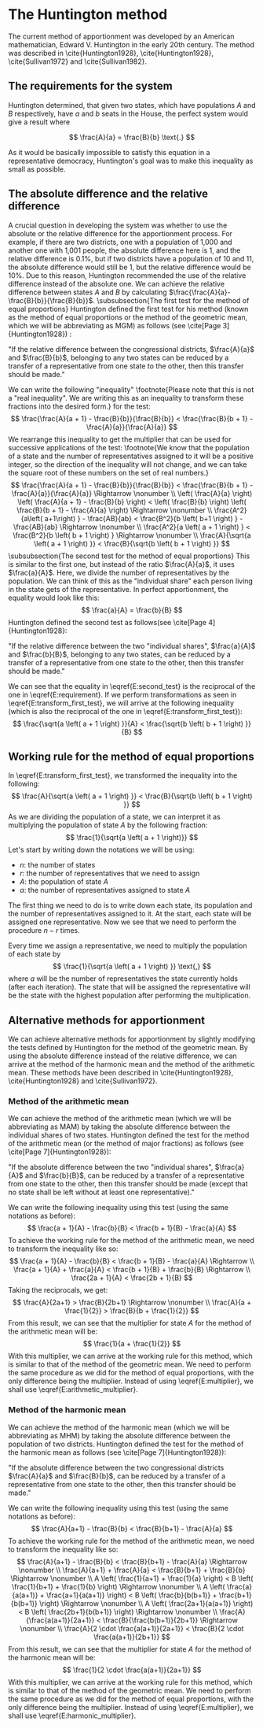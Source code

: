 # The Huntington method
The current method of apportionment was developed by an American mathematician, Edward V. Huntington in the early 20th century. The method was described in \cite{Huntington1928}, \cite{Huntington1928}, \cite{Sullivan1972} and \cite{Sullivan1982}.

## The requirements for the system
Huntington determined, that given two states, which have populations $A$ and $B$ respectively, have $a$ and $b$ seats in the House, the perfect system would give a result where

$$
\frac{A}{a} = \frac{B}{b} \text{.}
$$

As it would be basically impossible to satisfy this equation in a representative democracy, Huntington's goal was to make this inequality as small as possible.

## The absolute difference and the relative difference
A crucial question in developing the system was whether to use the absolute or the relative difference for the apportionment process. For example, if there are two districts, one with a population of 1,000 and another one with 1,001 people, the absolute difference here is 1, and the relative difference is 0.1\%, but if two districts have a population of 10 and 11, the absolute difference would still be 1, but the relative difference would be 10\%. Due to this reason, Huntington recommended the use of the relative difference instead of the absolute one. We can achieve the relative difference between states $A$ and $B$ by calculating $\frac{\frac{A}{a}-\frac{B}{b}}{\frac{B}{b}}$.
\subsubsection{The first test for the method of equal proportions}
Huntington defined the first test for his method (known as the method of equal proportions or the method of the geometric mean, which we will be abbreviating as MGM) as follows (see \cite[Page 3]{Huntington1928}) :

"If the relative difference between the congressional districts, $\frac{A}{a}$ and $\frac{B}{b}$, belonging to any two states can be reduced by a transfer of a representative from one state to the other, then this transfer should be made."

We can write the following "inequality" \footnote{Please note that this is not a "real inequality". We are writing this as an inequality to transform these fractions into the desired form.} for the test:
$$
\frac{\frac{A}{a + 1} - \frac{B}{b}}{\frac{B}{b}} < \frac{\frac{B}{b + 1} - \frac{A}{a}}{\frac{A}{a}}
$$
We rearrange this inequality to get the multiplier that can be used for successive applications of the test: \footnote{We know that the population of a state and the number of representatives assigned to it will be a positive integer, so the direction of the inequality will not change, and we can take the square root of these numbers on the set of real numbers.}
$$
\frac{\frac{A}{a + 1} - \frac{B}{b}}{\frac{B}{b}} < \frac{\frac{B}{b + 1} - \frac{A}{a}}{\frac{A}{a}} \Rightarrow \nonumber \\
\left( \frac{A}{a} \right) \left( \frac{A}{a + 1} - \frac{B}{b} \right) < \left( \frac{B}{b} \right) \left( \frac{B}{b + 1} - \frac{A}{a} \right) \Rightarrow \nonumber \\
\frac{A^2}{a\left( a+1\right) } - \frac{AB}{ab} < \frac{B^2}{b \left( b+1 \right) } - \frac{AB}{ab} \Rightarrow \nonumber \\
\frac{A^2}{a \left( a + 1 \right) } < \frac{B^2}{b \left( b + 1 \right) } \Rightarrow \nonumber \\
\frac{A}{\sqrt{a \left( a + 1 \right) }} < \frac{B}{\sqrt{b \left( b + 1 \right) }}
$$
\subsubsection{The second test for the method of equal proportions}
This is similar to the first one, but instead of the ratio $\frac{A}{a}$, it uses $\frac{a}{A}$. Here, we divide the number of representatives by the population. We can think of this as the "individual share" each person living in the state gets of the representative. In perfect apportionment, the equality would look like this:
$$
    \frac{a}{A} = \frac{b}{B}
$$
Huntington defined the second test as follows(see \cite[Page 4]{Huntington1928}:

"If the relative difference between the two "individual shares", $\frac{a}{A}$ and $\frac{b}{B}$, belonging to any two states, can be reduced by a transfer of a representative from one state to the other, then this transfer should be made."

We can see that the equality in \eqref{E:second_test} is the reciprocal of the one in \eqref{E:requirement}. If we perform transformations as seen in \eqref{E:transform_first_test}, we will arrive at the following inequality (which is also the reciprocal of the one in \eqref{E:transform_first_test}):
$$
\frac{\sqrt{a \left( a + 1 \right) }}{A} < \frac{\sqrt{b \left( b + 1 \right) }}{B}
$$
## Working rule for the method of equal proportions
In \eqref{E:transform_first_test}, we transformed the inequality into the following:
$$
\frac{A}{\sqrt{a \left( a + 1 \right) }} < \frac{B}{\sqrt{b \left( b + 1 \right) }}
$$
As we are dividing the population of a state, we can interpret it as multiplying the population of state $A$ by the following fraction:
$$
\frac{1}{\sqrt{a \left( a + 1 \right)}}
$$
Let's start by writing down the notations we will be using:
- $n$: the number of states
- $r$: the number of representatives that we need to assign
- $A$: the population of state $A$
- $a$: the number of representatives assigned to state $A$

The first thing we need to do is to write down each state, its population and the number of representatives assigned to it. At the start, each state will be assigned one representative. Now we see that we need to perform the procedure $n-r$ times.

Every time we assign a representative, we need to multiply the population of each state by
$$
\frac{1}{\sqrt{a \left( a + 1 \right) }} \text{,}
$$
where $a$ will be the number of representatives the state currently holds (after each iteration). The state that will be assigned the representative will be the state with the highest population after performing the multiplication.
## Alternative methods for apportionment

We can achieve alternative methods for apportionment by slightly modifying the tests defined by Huntington for the method of the geometric mean. By using the absolute difference instead of the relative difference, we can arrive at the method of the harmonic mean and the method of the arithmetic mean. These methods have been described in \cite{Huntington1928}, \cite{Huntington1928} and \cite{Sullivan1972}.
### Method of the arithmetic mean
We can achieve the method of the arithmetic mean (which we will be abbreviating as MAM) by taking the absolute difference between the individual shares of two states. Huntington defined the test for the method of the arithmetic mean (or the method of major fractions) as follows (see \cite[Page 7]{Huntington1928}):

"If the absolute difference between the two "individual shares", $\frac{a}{A}$ and $\frac{b}{B}$, can be reduced by a transfer of a representative from one state to the other, then this transfer should be made (except that no state shall be left without at least one representative)."

We can write the following inequality using this test (using the same notations as before):
$$
\frac{a + 1}{A} - \frac{b}{B} < \frac{b + 1}{B} - \frac{a}{A}
$$
To achieve the working rule for the method of the arithmetic mean, we need to transform the inequality like so:
$$
\frac{a + 1}{A} - \frac{b}{B} < \frac{b + 1}{B} - \frac{a}{A} \Rightarrow \\
\frac{a + 1}{A} + \frac{a}{A} < \frac{b + 1}{B} + \frac{b}{B} \Rightarrow \\
\frac{2a + 1}{A} < \frac{2b + 1}{B}
$$
Taking the reciprocals, we get:
$$
\frac{A}{2a+1} > \frac{B}{2b+1} \Rightarrow \nonumber \\
\frac{A}{a + \frac{1}{2}} > \frac{B}{b + \frac{1}{2}}
$$
From this result, we can see that the multiplier for state $A$ for the method of the arithmetic mean will be:
$$
\frac{1}{a + \frac{1}{2}}
$$
With this multiplier, we can arrive at the working rule for this method, which is similar to that of the method of the geometric mean. We need to perform the same procedure as we did for the method of equal proportions, with the only difference being the multiplier. Instead of using \eqref{E:multiplier}, we shall use \eqref{E:arithmetic_multiplier}. 
### Method of the harmonic mean
We can achieve the method of the harmonic mean (which we will be abbreviating as MHM) by taking the absolute difference between the population of two districts. Huntington defined the test for the method of the harmonic mean as follows (see \cite[Page 7]{Huntington1928}):

"If the absolute difference between the two congressional districts $\frac{A}{a}$ and $\frac{B}{b}$, can be reduced by a transfer of a representative from one state to the other, then this transfer should be made."

We can write the following inequality using this test (using the same notations as before):
$$
\frac{A}{a+1} - \frac{B}{b} < \frac{B}{b+1} - \frac{A}{a}
$$
To achieve the working rule for the method of the arithmetic mean, we need to transform the inequality like so:
$$
\frac{A}{a+1} - \frac{B}{b} < \frac{B}{b+1} - \frac{A}{a} \Rightarrow \nonumber \\
\frac{A}{a+1} + \frac{A}{a} < \frac{B}{b+1} + \frac{B}{b} \Rightarrow \nonumber \\
A \left( \frac{1}{a+1} + \frac{1}{a} \right) < B \left( \frac{1}{b+1} + \frac{1}{b} \right) \Rightarrow \nonumber \\
A \left( \frac{a}{a(a+1)} + \frac{a+1}{a(a+1)} \right) < B \left( \frac{b}{b(b+1)} + \frac{b+1}{b(b+1)} \right) \Rightarrow \nonumber \\
A \left( \frac{2a+1}{a(a+1)} \right) < B \left( \frac{2b+1}{b(b+1)} \right) \Rightarrow \nonumber \\
\frac{A}{\frac{a(a+1)}{2a+1}} < \frac{B}{\frac{b(b+1)}{2b+1}} \Rightarrow \nonumber \\
\frac{A}{2 \cdot \frac{a(a+1)}{2a+1}} < \frac{B}{2 \cdot \frac{a(a+1)}{2b+1}}
$$
From this result, we can see that the multiplier for state $A$ for the method of the harmonic mean will be:
$$
\frac{1}{2 \cdot \frac{a(a+1)}{2a+1}}
$$
With this multiplier, we can arrive at the working rule for this method, which is similar to that of the method of the geometric mean. We need to perform the same procedure as we did for the method of equal proportions, with the only difference being the multiplier. Instead of using \eqref{E:multiplier}, we shall use \eqref{E:harmonic_multiplier}.